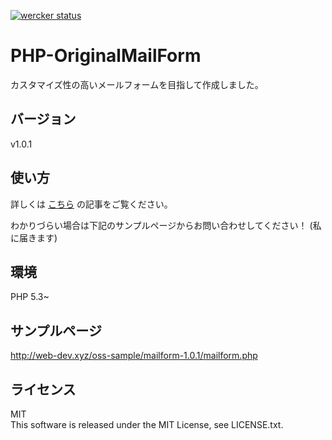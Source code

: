 [![wercker status](https://app.wercker.com/status/4e8ac7c938f95eb4663b7e39d7454503/m/master "wercker status")](https://app.wercker.com/project/bykey/4e8ac7c938f95eb4663b7e39d7454503)

# PHP-OriginalMailForm

カスタマイズ性の高いメールフォームを目指して作成しました。  

## バージョン

v1.0.1
    
## 使い方

詳しくは [こちら](http://web-dev.xyz/php-originalmailfrom/) の記事をご覧ください。

わかりづらい場合は下記のサンプルページからお問い合わせしてください！
(私に届きます)


## 環境
PHP 5.3~

## サンプルページ
http://web-dev.xyz/oss-sample/mailform-1.0.1/mailform.php

## ライセンス
MIT  
This software is released under the MIT License, see LICENSE.txt.

